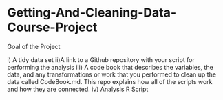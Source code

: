 # Getting-And-Cleaning-Data-Course-Project
 
 
 Goal of the Project

i) A tidy data set
ii)A link to a Github repository with your script for performing the analysis
iii) A code book that describes the variables, the data, and any transformations or work that you performed to clean up the data called CodeBook.md. This repo explains how all of the scripts work and how they are connected.
iv) Analysis R Script
